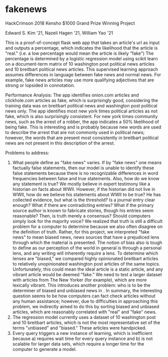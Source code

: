 # fakenews
HackCrimson 2018 Kensho $1000 Grand Prize Winning Project

Edward S. Kim '21, Nazeli Hagen '21, William Yao '21 

This is a proof-of-concept flask web app that takes an article's url as input and outputs a percentage, which indicates
the likelihood that the article is "real." (i.e. a low percentage would mean the article is likely "fake")
The percentage is determined by a logistic regression model using scikit learn on a document-term matrix of 
10 washington post political news articles and 10 breitbart political news articles. This supervised learning approach 
assumes differences in language between fake news and normal news. For example, fake news articles may use more 
qualifying adjectives that are strong or lopsided in connotation.

Performance Analysis:
The app identifies onion.com articles and clickhole.com articles as fake, which is surprisingly good, considering
the training data was on breitbart political news and washington post political news only.
The app identifies most new york times political articles as not fake, which is also surprisingly consistent.
For new york times community news, such as the arrest of a robber, the app indicates a 50% likelihood of being fake.
This is interesting and is probably because new words are used to describe the arrest that are not commonly used in
political news; however, the words that are present most consistently in breitbart political news are not present in this
description of the arrest.

Problems to address:
1) What people define as "fake news" varies. If by "fake news" one means factually false statements, then
our model is unable to identify these false statements because there is no recognizable differences in word frequencies
between false and true statements. Also, how do we know any statement is true? We mostly believe in expert testimony
like a historian on facts about WWII. However, if the historian did not live in WWII, how do we believe his statements
about WWII to be true? He has collected evidence, but what is the threshold? Is a journal entry clear enough? What if
there are contradicting entries? What if the primary source author is known to fabricate stories, though his entries
seem reasonable? Then, is truth merely a consensus? Should computers simply look for the majority voice?
We realized that truth is still a difficult problem for a computer to determine because we also often
disagree on the definition of truth. Rather, for this project, we interpreted "fake news" to mean biased news, news sources 
that have a prejudiced lens through which the material is presented. The notion of bias also is tough to define as our perception
of the world in general is through a personal lens, and any writing will inherently require a lens. To determine which lenses
are "biased," we compared highly opinionated breitbart articles to relatively unopinionated washington post articles
of the same topics. Unfortunately, this could mean the ideal article is a static article, and any vibrant article would be 
deemed "fake." We need to test a larger dataset with articles from The New Yorker (for example), which are more lexically vibrant.
This introduces another problem: who is to be the determiner of biased and unbiased news in . In summary, the interesting question
seems to be how computers can fact check articles without any human assistance; however, due to difficulties in approaching this
problem, we indirectly aimed to do this by sorting biased and unbiased articles, which are reasonably correlated with "real" and
"fake" news.
2) The regression model currently uses a dataset of 10 washington post and 10 breitbart articles, which is
not the most representative set of the terms "unbiased" and "biased." These articles were handpicked.
3) Every query triggers a new instance of learning, which is inefficient because 
a) requires wait time for every query instance and
b) is not scalable for larger data sets, which require a longer time for the computer to generate a model.
